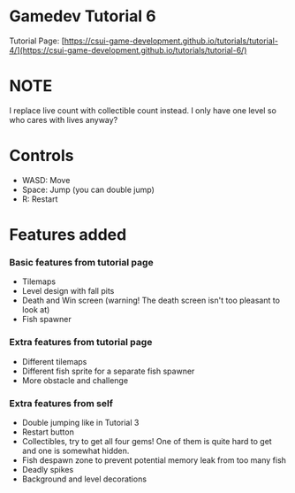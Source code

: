 # Gamedev Tutorial 6

Tutorial Page: [https://csui-game-development.github.io/tutorials/tutorial-4/](https://csui-game-development.github.io/tutorials/tutorial-6/)

# NOTE
I replace live count with collectible count instead. I only have one level so who cares with lives anyway?

# Controls
- WASD: Move
- Space: Jump (you can double jump)
- R: Restart

# Features added
### Basic features from tutorial page
- Tilemaps
- Level design with fall pits
- Death and Win screen (warning! The death screen isn't too pleasant to look at)
- Fish spawner

### Extra features from tutorial page
- Different tilemaps
- Different fish sprite for a separate fish spawner
- More obstacle and challenge

### Extra features from self
- Double jumping like in Tutorial 3
- Restart button
- Collectibles, try to get all four gems! One of them is quite hard to get and one is somewhat hidden.
- Fish despawn zone to prevent potential memory leak from too many fish
- Deadly spikes
- Background and level decorations
